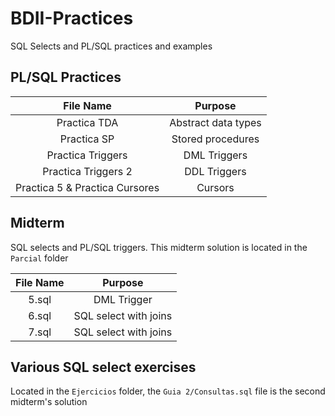# BDII-Practices

SQL Selects and PL/SQL practices and examples

## PL/SQL Practices

|     File Name                  |       Purpose       |
|:------------------------------:|:-------------------:|
| Practica TDA                   | Abstract data types |
| Practica SP                    | Stored procedures   |
| Practica Triggers              | DML Triggers        |
| Practica Triggers 2            | DDL Triggers        |
| Practica 5 & Practica Cursores | Cursors             |

## Midterm

SQL selects and PL/SQL triggers. This midterm solution is located in the `Parcial` folder

|   File Name        |       Purpose         |
|:------------------:|:---------------------:|
| 5.sql              | DML Trigger           |
| 6.sql              | SQL select with joins |
| 7.sql              | SQL select with joins |

## Various SQL select exercises

Located in the `Ejercicios` folder, the `Guia 2/Consultas.sql` file is the second midterm's solution